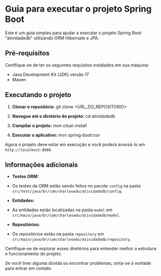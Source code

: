 # Guia para executar o projeto Spring Boot

Este é um guia simples para ajudar a executar o projeto Spring Boot "atividadedb" utilizando ORM Hibernate e JPA.

## Pré-requisitos
Certifique-se de ter os seguintes requisitos instalados em sua máquina:

- Java Development Kit (JDK) versão 17
- Maven

## Executando o projeto

1. **Clonar o repositório:**
git clone <URL_DO_REPOSITORIO>


2. **Navegue até o diretório do projeto:**
cd atividadedb

3. **Compilar o projeto:**
mvn clean install

4. **Executar o aplicativo:**
mvn spring-boot:run

Agora o projeto deve estar em execução e você poderá acessá-lo em `http://localhost:8080`.

## Informações adicionais

- **Testes ORM:**
- Os testes da ORM estão sendo feitos no pacote `config` na pasta `src/test/java/br/com/charlesedu/atividadedb/config`.

- **Entidades:**
- As entidades estão localizadas na pasta `model` em `src/main/java/br/com/charlesedu/atividadedb/model`.

- **Repositórios:**
- Os repositórios estão na pasta `repository` em `src/main/java/br/com/charlesedu/atividadedb/repository`.

Certifique-se de explorar esses diretórios para entender melhor a estrutura e funcionamento do projeto.

Se você tiver alguma dúvida ou encontrar problemas, sinta-se à vontade para entrar em contato